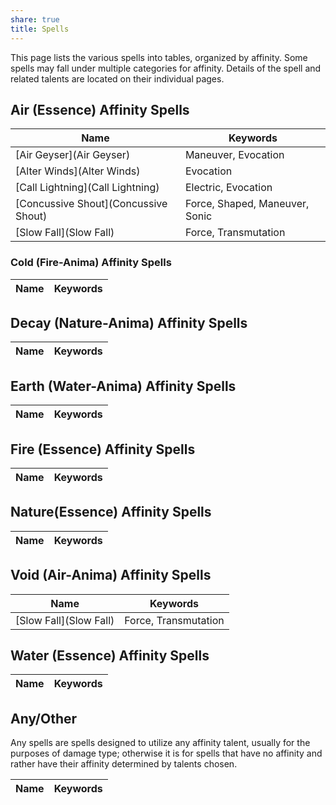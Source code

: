 ```yaml
---
share: true
title: Spells
---
```


This page lists the various spells into tables, organized by affinity. Some spells may fall under multiple categories for affinity. Details of the spell and related talents are located on their individual pages.

## Air (Essence) Affinity Spells

| Name                                 | Keywords                       |
| ------------------------------------ | ------------------------------ |
| [Air Geyser](Air Geyser)             | Maneuver, Evocation            |
| [Alter Winds](Alter Winds)           | Evocation                      |
| [Call Lightning](Call Lightning)     | Electric, Evocation            |
| [Concussive Shout](Concussive Shout) | Force, Shaped, Maneuver, Sonic |
| [Slow Fall](Slow Fall)               | Force, Transmutation           |

### Cold (Fire-Anima) Affinity Spells

| Name | Keywords |
| ---- | -------- |


## Decay (Nature-Anima) Affinity Spells

| Name | Keywords |
| ---- | -------- |

## Earth (Water-Anima) Affinity Spells

| Name | Keywords |
| ---- | -------- |

## Fire (Essence) Affinity Spells

| Name | Keywords |
| ---- | -------- |


## Nature(Essence) Affinity Spells

| Name | Keywords |
| ---- | -------- |

## Void (Air-Anima) Affinity Spells

| Name                   | Keywords             |
| ---------------------- | -------------------- |
| [Slow Fall](Slow Fall) | Force, Transmutation |

## Water (Essence) Affinity Spells

| Name | Keywords |
| ---- | -------- |

## Any/Other

Any spells are spells designed to utilize any affinity talent, usually for the purposes of damage type; otherwise it is for spells that have no affinity and rather have their affinity determined by talents chosen.

| Name | Keywords |
| ---- | -------- |
